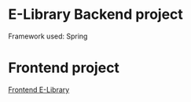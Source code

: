 # E-Library Backend project

Framework used:
  Spring

# Frontend project
  [Frontend E-Library](https://github.com/naymata/)  

